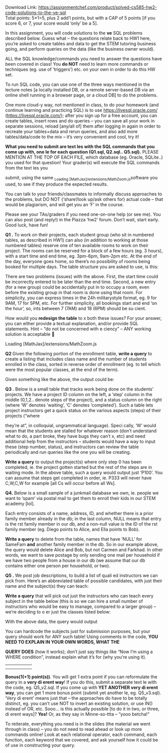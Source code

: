 Download Link: https://assignmentchef.com/product/solved-cs585-hw2-code-solutions-to-the-ve-sql
<br>
Total points: 5*1=5, plus 2 add’l points, but with a CAP of 5 points [if you score 6, or 7, your score would ‘only’ be a 5].

In this assignment, you will code solutions to the <strong>ve</strong> SQL problems described below. Guess what – the questions relate back to HW1 here, you’re asked to create tables and data to get the STEM tutoring business going, and perform queries on the data (like the business owner would).

ALL the SQL knowledge/commands you need to answer the questions have been covered in class! You <strong>do NOT</strong> need to learn more commands or techniques (eg. use of ‘triggers’) etc. on your own in order to do this HW set.

To run SQL code, you can use one of the three ways mentioned in the lecture notes [a locally installed DB, or a remote server-based DB via an online shell running in a browser page, or a cloud DB] to do the problems.

One more cloud-y way, not mentioned in class, to do your homework (and continue learning and practicing SQL) is to use <a href="https://livesql.oracle.com/">https://livesql.oracle.com/ (https://livesql.oracle.com/);</a> after you sign up for a free account, you can create tables, insert rows and do queries – you can save all your work in separate sessions, reload [any/all of] them after logging in again in order to recreate your tables+data and rerun queries, and also add more tables/data/code to the mix – it’s very convenient and cool, try it!

<strong>What you need to submit are text les with the SQL commands that you come up with, one le for each question (Q1.sql, Q2.sql.. Q5.sql).</strong> PLEASE MENTION AT THE TOP OF EACH FILE, which database (eg. Oracle, SQLite..) you used for that question! Your grader(s) will execute the SQL commands from the text les you

submit, using the same <sub>Loading [MathJax]/extensions/MathZoom.js</sub>software you used, to see if they produce the expected results.

You can talk to your friends/classmates to informally discuss approaches to the problems, but DO NOT {‘share’/look up/ask others for} actual code – that would be plagiarism, and will get you an ‘F’ in the course.

Please see your TAs/graders if you need one-on-one help (or see me). You can also post (and reply!) in the Piazza ‘hw2’ forum. Don’t wait, start early. Good luck, have fun!

<strong>Q1 .</strong> To work on their projects, each student group (who sit in numbered tables, as described in HW1) can also (in addition to working at those numbered tables) reserve one of ten available rooms to work on their project. The rooms can be reserved for a block of a few hours (eg. 3 hours), with a start time and end time, eg. 3pm-6pm, 9am-2pm etc. At the end of the day, everyone goes home, so there’s no possibility of rooms being booked for multiple days. The table structure you are asked to use, is this:

There are two problems (issues) with the above. First, the start time could be incorrectly entered to be later than the end time. Second, a new entry (for a new group) could be accidentally put in to occupy a room, even before the existing group in that room is done using that room. For simplicity, you can express times in the 24h militarystyle format, eg. 9 for 9AM, 17 for 5PM, etc. For further simplicity, all bookings start and end ‘on the hour’, so, ints between 7 (7AM) and 18 (6PM) should be su     cient.

How would you <strong>redesign the table</strong> to x both these issues? For your answer, you can either provide a textual explanation, and/or provide SQL statements. Hint – “do not be concerned with e ciency” – ANY working solution is acceptable &#x1f642;

Loading [MathJax]/extensions/MathZoom.js

<strong>Q2 </strong> Given the following portion of the enrollment table, <strong>write a query</strong> to create a listing that includes class name and the number of students enrolled in the class, sorted in reverse order of enrollment (eg. to tell which were the most popular classes, at the end of the term).

Given something like the above, the output could be:

<strong>Q3 .</strong> Below is a small table that tracks work being done on the students’ projects. We have a project ID column on the left, a ‘step’ column in the middle (0,1,2.. denote steps of the project), and a status column on the right (where ‘W’ denotes ‘waiting’, ‘C’ denotes ‘completed’). Such a table lets project instructors get a quick status on the various aspects (steps) of their projects (“where




they’re at”, in colloquial, ungrammatical language). Speci cally, ‘W’ would mean that the students are stalled for whatever reason (don’t understand what to do, a part broke, they have bugs they can’t x, etc) and need additional help from the instructors – students would have a way to input these (step number, status), and instructors can review the table periodically and run queries like the one you will be creating.

<strong>Write a query</strong> to output the project(s) where only step 0 has been completed, ie. the project gotten started but the rest of the steps are in waiting mode. In the above table, such a query would output just ‘P100’. You can assume that steps get completed in order, ie. P333 will never have C,W,C,W for example [all Cs will occur before all Ws].

<strong>Q4.</strong> Below is a small sample of a junkmail database we own, ie. people we want to ‘spam’ via postal mail to get them to enroll their kids in our STEM academy [lol].

Each entry consists of a name, address, ID, and whether there is a prior family member already in the db; in the last column, NULL means that entry is the rst family member in our db, and a non-null value is the ID of the rst family member (eg. Diego points to Alice, and Ella points to Bob).

<strong>Write a query</strong> to delete from the table, names that have ‘NULL’ for SameFam <strong>and</strong> another family member in the db. So in our example above, the query would delete Alice and Bob, but not Carmen and Farkhad. In other words, we want to save postage by only sending one mail per household if we have two people from a house in our db (we assume that our db contains either one person per household, or two).

<strong>Q5 .</strong> We post job descriptions, to build a list of quali ed instructors we can pick from. Here’s an abbreviated table of possible candidates, with just their name and the subject(s) they can teach:

<strong>Write a query</strong> that will pick out just the instructors who can teach every subject in the table below (this is so we can hire a small number of instructors who would be easy to manage, compared to a larger group) – we’re deciding to o   er just the classes listed below:

With the above data, the query would output

You can hardcode the subjects just for submission purposes, but your query should work for ANY such table! Using comments in the code, <strong>YOU NEED TO EXPLAIN IN YOUR OWN WORDS, WHAT THE</strong>

<strong>QUERY DOES</strong> (how it works); don’t just say things like “Now I’m using a WHERE condition”, instead explain what it’s for (why you’re using it).

<table>

 <tbody>

  <tr>

   <td width="53"></td>

  </tr>

  <tr>

   <td></td>

   <td></td>

  </tr>

 </tbody>

</table>

<strong>Bonus(1(+1) point(s))</strong>. You will get 1 extra point if you can reformulate the query in a <strong>very di      erent way</strong>! If you do this, submit a separate text le with the code, eg. Q5_v2.sql. If you come up with <strong>YET ANOTHER very di erent way</strong>, you can get 1 more bonus point (submit yet another le, eg. Q5_v3.sql). ‘Very di     erent’ means just that – the approaches do have to be totally distinct, eg. you can’t use NOT to invert an existing solution, or use IN() instead of OR, etc. Sooo… is this actually possible [to do it in two, or three, di      erent ways]? <strong>Yes!</strong> Or, as they say in Minne-so-ttta – “yooo betcha!”

To reiterate, everything you need is in the slides (the material we went through in class) – you do not need to read ahead or look up more commands online! Look at each relational operator, each command, each function, each keyword that we covered, and ask yourself how it could be of use in constructing your query.